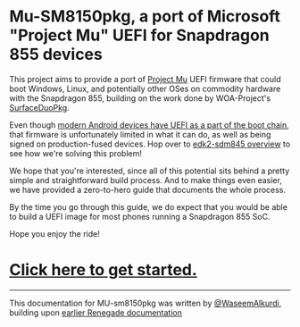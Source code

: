 # Mu-SM8150pkg, a port of Microsoft "Project Mu" UEFI for Snapdragon 855 devices

This project aims to provide a port of [Project Mu](https://blogs.windows.com/windowsdeveloper/2018/12/19/%E2%80%AFintroducing-project-mu/) UEFI firmware that could boot Windows, Linux, and potentially other OSes on commodity hardware with the Snapdragon 855, building on the work done by WOA-Project's [SurfaceDuoPkg](https://github.com/WOA-Project/SurfaceDuoPkg).

Even though [modern Android devices have UEFI as a part of the boot chain](http://worthdoingbadly.com/qcomxbl), that firmware is unfortunately limited in what it can do, as well as being signed on production-fused devices. Hop over to [edk2-sdm845 overview](../../edk2/Overview.md) to see how we're solving this problem!

We hope that you're interested, since all of this potential sits behind a pretty simple and straightforward build process. And to make things even easier, we have provided a zero-to-hero guide that documents the whole process.

By the time you go through this guide, we do expect that you would be able to build a UEFI image for most phones running a Snapdragon 855 SoC.

Hope you enjoy the ride!

# [Click here to get started.](./1_Prerequisites_Bootloader_binary_extraction.md)

____________

This documentation for MU-sm8150pkg was written by [@WaseemAlkurdi](http://twitter.com/WaseemAlkurdi), building upon [earlier Renegade documentation](en/edk2/sm8150-port.md)
